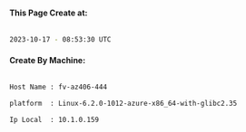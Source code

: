
   
#### This Page Create at:

```bash

2023-10-17 - 08:53:30 UTC

```

#### Create By Machine:

```bash

Host Name : fv-az406-444

platform  : Linux-6.2.0-1012-azure-x86_64-with-glibc2.35

Ip Local  : 10.1.0.159

```

